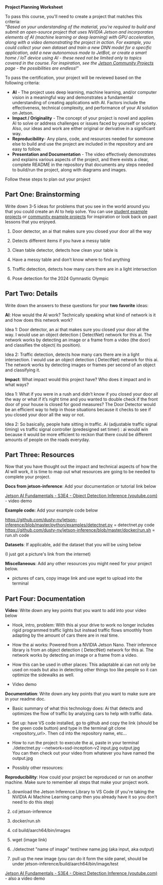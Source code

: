 **Project Planning Worksheet**

To pass this course, you'll need to create a project that matches this criteria:   
*"Based on your understanding of the material, you're required to build and submit an open-source project that uses NVIDIA Jetson and incorporates elements of AI (machine learning or deep learning) with GPU acceleration, along with a video demonstrating the project in action. For example, you could collect your own dataset and train a new DNN model for a specific application, add a new autonomous mode to JetBot, or create a smart home / IoT device using AI \- these need not be limited only to topics covered in the course. For inspiration, see the [Jetson Community Projects](https://developer.nvidia.com/embedded/community/jetson-projects) page \- the possibilities are endless\!"*

To pass the certification, your project will be reviewed based on the following criteria:

* **AI** \- The project uses deep learning, machine learning, and/or computer vision in a meaningful way and demonstrates a fundamental understanding of creating applications with AI. Factors include the effectiveness, technical complexity, and performance of your AI solution on Jetson.  
* **Impact / Originality** \- The concept of your project is novel and applies AI to solve or address challenges or issues faced by yourself or society. Also, our ideas and work are either original or derivative in a significant way.  
* **Reproducibility**\- Any plans, code, and resources needed for someone else to build and use the project are included in the repository and are easy to follow.  
* **Presentation and Documentation** \- The video effectively demonstrates and explains various aspects of the project, and there exists a clear, complete README in the repository that documents any steps needed to build/run the project, along with diagrams and images. 

Follow these steps to plan out your project

## **Part One: Brainstorming**

Write down 3-5 ideas for problems that you see in the world around you that you could create an AI to help solve. You can use [student example projects](https://docs.google.com/document/d/1qbBLDkW3-SwLu7tWY\_Q1qZnuGC5miO8y-oHWKxU4\_10/edit?usp=sharing) or [community example projects](https://developer.nvidia.com/embedded/community/jetson-projects) for inspiration or look back on past lessons that you enjoyed. 

1. Door detector, an ai that makes sure you closed your door all the way  
2. Detects different items if you have a messy table    
3. Clean table detector, detects how clean your table is  
      
4. Have a messy table and don’t know where to find anything   
5. Traffic detection, detects how many cars there are in a light intersection   
6. Pose detection for the 2024 Gymnastic Olympic 

## **Part Two: Details**

Write down the answers to these questions for your **two** **favorite** ideas:

**AI**: How would the AI work? Technically speaking what kind of network is it and how does this network work? 

Idea 1: Door detector, an ai that makes sure you closed your door all the way. I would use an object detection ( DetectNet) network for this ai. The network works by detecting an image or a frame from a video (the door) and classifies the object( its position). 

Idea 2: Traffic detection, detects how many cars there are in a light intersection. I would use an object detection ( DetectNet) network for this ai. The network works by detecting images or frames per second of an object and classifying it. 

**Impact**: What impact would this project have? Who does it impact and in what ways? 

Idea 1: What if you were in a rush and didn’t know if you closed your door all the way or what if it’s night time and you wanted to double check if the front door of your house is closed for good measures? The Door Detector would be an efficient way to help in those situations because it checks to see if you closed your door all the way or not.  

Idea 2: So basically, people hate sitting in traffic. Ai (adjustable traffic signal timing)  vs traffic signal controller (predesigned set timer) : ai would win because it would be more efficient to reckon that there could be different amounts of people on the roads everyday.

## **Part Three: Resources**

Now that you have thought out the impact and technical aspects of how the AI will work, it is time to map out what resources are going to be needed to complete your project. 

**Docs from jetson-inference**: Add your documentation or tutorial link below

[Jetson AI Fundamentals \- S3E4 \- Object Detection Inference (youtube.com)](https://www.youtube.com/watch?v=obt60r8ZeB0\&list=PL5B692fm6--uQRRDTPsJDp4o0xbzkoyf8\&index=13) \- video demo

**Example code:** Add your example code below

https://github.com/dusty-nv/jetson-inference/blob/master/python/examples/detectnet.py = detectnet.py code
https://github.com/dusty-nv/jetson-inference/blob/master/docker/run.sh = run.sh code

**Datasets**: If applicable, add the dataset that you will be using below

(I just got a picture's link from the internet)

**Miscellaneous**: Add any other resources you might need for your project below. 

- pictures of cars, copy image link and use wget to upload into the terminal 

## **Part Four: Documentation**

**Video**: Write down any key points that you want to add into your video below

*  Hook, intro, problem: With this ai your drive to work no longer includes rigid programmed traffic lights but instead traffic flows smoothly from adapting by the amount of cars there are in real time. 

*  How the ai works: Powered from a NVIDIA Jetson Nano. Their inference library is from an object detection ( DetectNet) network for this ai. The network works by detecting an image or a frame from a video. 

*  How this can be used in other places: This adaptable ai can not only be used on roads but also in detecting other things too like people so it can optimize the sidewalks as well. 

*  Video demo

**Documentation**: Write down any key points that you want to make sure are in your readme doc. 

*  Basic summary of what this technology does: Ai that detects and optimizes the flow of traffic by analyzing cars to help with traffic data. 

*  Set up: have VS code installed, go to github and copy the link (should be the green code button) and type in the terminal git clone \<repository\_url\>. Then cd into the repository name, etc…

*  How to run the project: to execute the ai, paste in your terminal ./detectnet.py \--network=ssd-inception-v2 input.jpg output.jpg   
  You can then check out your video from whatever you have named the output.jpg  
    
*  Possibly other resources: 

**Reproducibility**: How could your project be reproduced or run on another machine. Make sure to remember all steps that make your project work. 

1.  download the Jetson Inference Library to VS Code (if you're taking the NVIDIA Ai Machine Learning camp then you already have it so you don't need to do this step)

2. cd jetson-inference 
      
3. docker/run.sh 
      
4.  cd build/aarch64/bin/images

5.  wget (image link)

6.  ./detectnet "name of image" test/new name.jpg
                  (aka input,  aka output)

8.  pull up the new image (you can do it form the side panel, should be under jetson-inference/build/aarch64/bin/image/test

[Jetson AI Fundamentals \- S3E4 \- Object Detection Inference (youtube.com)](https://www.youtube.com/watch?v=obt60r8ZeB0\&list=PL5B692fm6--uQRRDTPsJDp4o0xbzkoyf8\&index=13) \- also a video demo 

